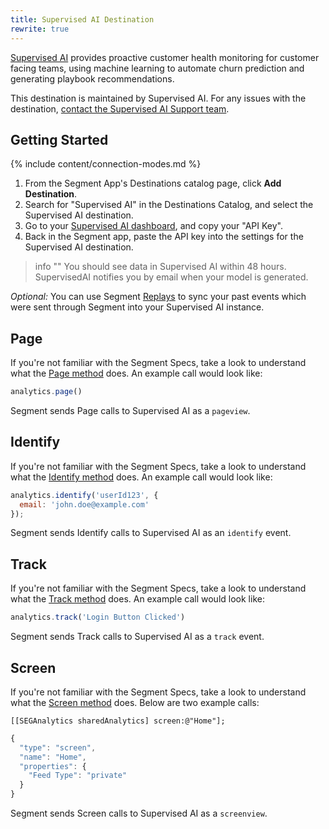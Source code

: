 ```yaml
---
title: Supervised AI Destination
rewrite: true
---
```


[Supervised AI](https://supervisedai.com/?utm_source=segmentio&utm_medium=docs&utm_campaign=partners) provides proactive customer health monitoring for customer facing teams, using machine learning to automate churn prediction and generating playbook recommendations.

This destination is maintained by Supervised AI. For any issues with the destination, [contact the Supervised AI Support team](mailto:support@supervisedai.com).

## Getting Started

{% include content/connection-modes.md %}


1. From the Segment App's Destinations catalog page, click **Add Destination**.
2. Search for "Supervised AI" in the Destinations Catalog, and select the Supervised AI destination.
3. Go to your [Supervised AI dashboard](https://supervisedai.com/integrations), and copy your "API Key".
4. Back in the Segment app, paste the API key into the settings for the Supervised AI destination.

> info ""
> You should see data in Supervised AI within 48 hours. SupervisedAI notifies you by email when your model is generated.

*Optional:* You can use Segment [Replays](https://segment.com/docs/guides/what-is-replay/) to sync your past events which were sent through Segment into your Supervised AI instance.

## Page

If you're not familiar with the Segment Specs, take a look to understand what the [Page method](https://segment.com/docs/spec/page/) does. An example call would look like:

```js
analytics.page()
```

Segment sends Page calls to Supervised AI as a `pageview`.

## Identify

If you're not familiar with the Segment Specs, take a look to understand what the [Identify method](https://segment.com/docs/spec/identify/) does. An example call would look like:

```js
analytics.identify('userId123', {
  email: 'john.doe@example.com'
});
```

Segment sends Identify calls to Supervised AI as an `identify` event.

## Track

If you're not familiar with the Segment Specs, take a look to understand what the [Track method](https://segment.com/docs/spec/track/) does. An example call would look like:

```js
analytics.track('Login Button Clicked')
```

Segment sends Track calls to Supervised AI as a `track` event.

## Screen

If you're not familiar with the Segment Specs, take a look to understand what the [Screen method](https://segment.com/docs/connections/spec/screen/) does. Below are two example calls:

```objc
[[SEGAnalytics sharedAnalytics] screen:@"Home"];
```

```js
{
  "type": "screen",
  "name": "Home",
  "properties": {
    "Feed Type": "private"
  }
}
```
Segment sends Screen calls to Supervised AI as a `screenview`.
